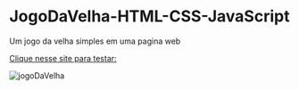 # JogoDaVelha-HTML-CSS-JavaScript
 Um jogo da velha simples em uma pagina web

[Clique nesse site para testar:](https://gabrielmg97.github.io/JogoDaVelha-HTML-CSS-JavaScript/)

![jogoDaVelha](https://user-images.githubusercontent.com/95991330/148428512-9938ed18-c667-436f-a118-c85d727f5a5d.png)
